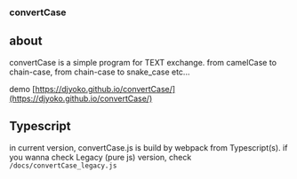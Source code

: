 ### convertCase

## about
convertCase is a simple program for TEXT exchange. 
from camelCase to chain-case, from chain-case to snake_case etc...

demo [https://djyoko.github.io/convertCase/](https://djyoko.github.io/convertCase/)

## Typescript
in current version, convertCase.js  is build by webpack from Typescript(s).
if you wanna check Legacy (pure js) version, check `/docs/convertCase_legacy.js`